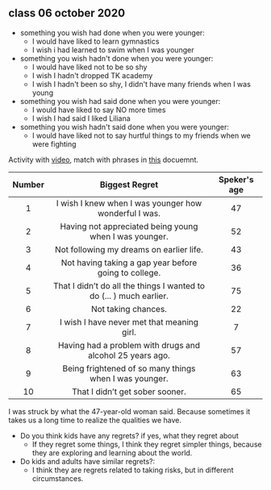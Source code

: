 ## class 06 october 2020

- something you wish had done when you were younger:
  - I would have liked to learn gymnastics
  - I wish i had learned to swim when I was younger
- something you wish hadn't done when you were younger:
  - I would have liked not to be so shy
  - I wish I hadn't dropped TK academy
  - I wish I hadn't been so shy, I didn't have many friends when I was young
- something you wish had said done when you were younger:
  - I would have liked to say NO more times
  - I wish I had said I liked Liliana
- something you wish hadn't said done when you were younger:
  - I would have liked not to say hurtful things to my friends when we were
  	fighting

Activity with [video](https://youtu.be/N8i6rUL4UIY), match with phrases in
[this](../regrets_listening.pdf) docuemnt.

| Number	| Biggest Regret	| Speker's age	|
| :---:	|	:---:	|	:---:	|
|	1		|	I wish I knew when I was younger how wonderful I was.	| 47 |
|	2		|	Having not appreciated being young when I was younger.	| 52	|
|	3		|	Not following my dreams on earlier life.	|	43	|
|	4		|	Not having taking a gap year before going to college.	|	36	|
|	5		|	That I didn’t do all the things I wanted to do (... ) much earlier.	| 75	|
|	6		|	Not taking chances.	|	22	|
|	7		|	I wish I have never met that meaning girl.	|	7	|
|	8	 	|	Having had a problem with drugs and alcohol 25 years ago.	|	57	|
|	9		|	Being frightened of so many things when I was younger.	|	63	|
|	10	| That I didn’t get sober sooner.	|	65	|

I was struck by what the 47-year-old woman said. Because sometimes it takes us a
long time to realize the qualities we have.

- Do you think kids have any regrets? if yes, what they regret about
  - If they regret some things, I think they regret simpler things, because they
  	are exploring and learning about the world.
- Do kids and adults have similar regrets?:
  - I think they are regrets related to taking risks, but in different
  	circumstances.